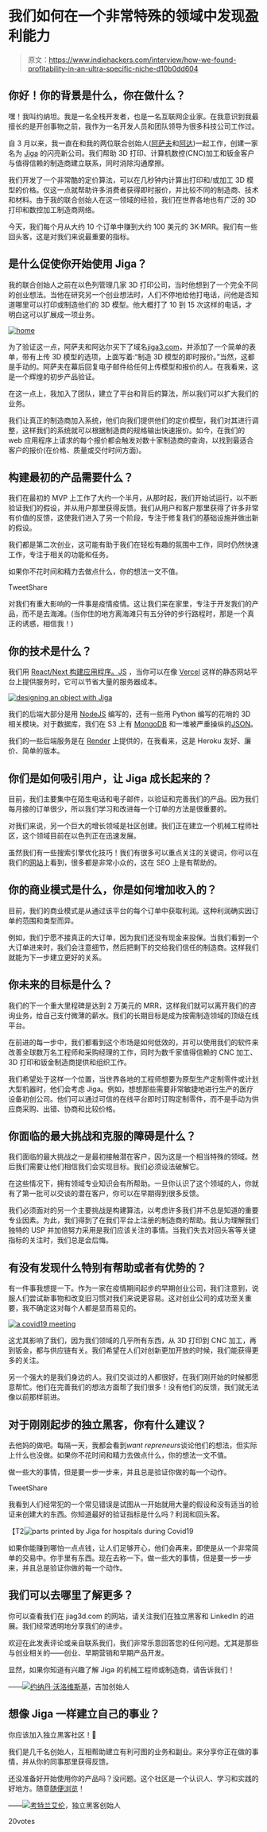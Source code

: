 # 我们如何在一个非常特殊的领域中发现盈利能力

> 原文：<https://www.indiehackers.com/interview/how-we-found-profitability-in-an-ultra-specific-niche-d10b0dd604>

## 你好！你的背景是什么，你在做什么？

嘿！我叫约纳坦。我是一名全栈开发者，也是一名互联网企业家。在我意识到我最擅长的是开创事物之前，我作为一名开发人员和团队领导为很多科技公司工作过。

自 3 月以来，我一直在和我的两位联合创始人([阿萨夫](https://www.linkedin.com/in/assaf-geuz-73a43827/?originalSubdomain=il)和[阿达](https://www.linkedin.com/in/adarhay/))一起工作，创建一家名为 [Jiga](https://jiga3d.com) 的闪亮新公司。我们帮助 3D 打印、计算机数控(CNC)加工和钣金客户与值得信赖的制造商建立联系，同时消除沟通摩擦。

我们开发了一个非常酷的定价算法，可以在几秒钟内计算出打印和/或加工 3D 模型的价格。仅这一点就帮助许多消费者获得即时报价，并比较不同的制造商、技术和材料。由于我的联合创始人在这一领域的经验，我们在世界各地也有广泛的 3D 打印和数控加工制造商网络。

今天，我们每个月从大约 10 个订单中赚到大约 100 美元的 3K·MRR。我们有一些回头客，这是对我们来说最重要的指标。

## 是什么促使你开始使用 Jiga？

我的联合创始人之前在以色列管理几家 3D 打印公司，当时他想到了一个完全不同的创业想法。当他在研究另一个创业想法时，人们不停地给他打电话，问他是否知道哪里可以打印或制造他们的 3D 模型。他大概打了 10 到 15 次这样的电话，才明白这可以扩展成一项业务。

[![home](img/018a215a47d1069c4419c6a21c32fa05.png)](https://www.jiga3d.com/)

为了验证这一点，阿萨夫和阿达尔买下了域名[jiga3.com](https://jiga3d.com)，并添加了一个简单的表单，带有上传 3D 模型的选项，上面写着:“制造 3D 模型的即时报价。”当然，这都是手动的。阿萨夫在幕后回复电子邮件给任何上传模型和报价的人。在我看来，这是一个辉煌的初步产品验证。

在这一点上，我加入了团队，建立了平台和背后的算法，所以我们可以扩大我们的业务。

我们让真正的制造商加入系统，他们向我们提供他们的定价模型，我们对其进行调整，这样我们的系统就可以根据制造商的规格输出快速报价。如今，在我们的 web 应用程序上请求的每个报价都会触发对数十家制造商的查询，以找到最适合客户的报价(在价格、质量或交付时间方面)。

## 构建最初的产品需要什么？

我们在最初的 MVP 上工作了大约一个半月，从那时起，我们开始试运行，以不断验证我们的假设，并从用户那里获得反馈。我们从用户和客户那里获得了许多非常有价值的反馈，这使我们进入了另一个阶段，专注于修复我们的基础设施并做出新的假设。

我们都是第二次创业，这可能有助于我们在轻松有趣的氛围中工作，同时仍然快速工作，专注于相关的功能和任务。

如果你不花时间和精力去做点什么，你的想法一文不值。

TweetShare

对我们有重大影响的一件事是疫情疫情。这让我们呆在家里，专注于开发我们的产品，而不是去海滩。(当你住的地方离海滩只有五分钟的步行路程时，那是一个真正的诱惑，相信我！)

## 你的技术是什么？

我们用 [React/Next 构建应用程序。JS](https://reactjs.org/) ，当你可以在像 [Vercel](https://vercel.com/) 这样的静态网站平台上提供服务时，它可以节省大量的服务器成本。

[![designing an object with Jiga](img/9e6da51474392572ac5a52f715303921.png)](https://www.jiga3d.com/)

我们的后端大部分是用 [NodeJS](https://nodejs.org/en/) 编写的，还有一些用 Python 编写的花哨的 3D 相关模块。对于数据库，我们在 S3 上有 [MongoDB](https://www.mongodb.com/) 和一堆被严重操纵的[JSON](https://www.json.org/json-en.html)。

我们的一些后端服务是在 [Render](https://render.com/) 上提供的，在我看来，这是 Heroku 友好、廉价、简单的版本。

## 你们是如何吸引用户，让 Jiga 成长起来的？

目前，我们主要集中在陌生电话和电子邮件，以验证和完善我们的产品。因为我们每月接的订单很少，所以我们学习和改进每一个订单的方法是很重要的。

对我们来说，另一个巨大的增长领域是社区创建。我们正在建立一个机械工程师社区，这个领域目前在以色列正在迅速发展。

虽然我们有一些搜索引擎优化技巧！我们有很多可以重点关注的关键词，你可以在我们的[网站](https://www.jiga3d.com/resource-center/)上看到，很多都是非常小众的，这在 SEO 上是有帮助的。

## 你的商业模式是什么，你是如何增加收入的？

目前，我们的商业模式是从通过该平台的每个订单中获取利润。这种利润确实因订单的范围和类型而异。

例如，我们宁愿不接真正的大订单，因为我们还没有现金来投保。当我们看到一个大订单进来时，我们会注意细节，然后把剩下的交给我们信任的制造商。这样我们就能为下一步建立更好的关系。

## 你未来的目标是什么？

我们的下一个重大里程碑是达到 2 万美元的 MRR，这样我们就可以离开我们的咨询业务，给自己支付微薄的薪水。我们的长期目标是成为按需制造领域的顶级在线平台。

在前进的每一步中，我们都看到这个市场是如何低效的，并可以使用我们的软件来改善全球数万名工程师和采购经理的工作，同时为数千家值得信赖的 CNC 加工、3D 打印和钣金制造商提供和组织工作。

我们希望处于这样一个位置，当世界各地的工程师想要为原型生产定制零件或计划大型机器时，他们会考虑 Jiga。例如，想想那些需要非常敏捷地进行生产的医疗设备初创公司。他们可以通过可信的在线平台即时订购定制零件，而不是手动为供应商采购、出错、协商和比较价格。

## 你面临的最大挑战和克服的障碍是什么？

我们面临的最大挑战之一是最初接触潜在客户，因为这是一个相当特殊的领域。然后我们需要让他们相信我们会实现目标。我们必须设法破解它。

在这些情况下，拥有领域专业知识会有所帮助。一旦你认识了这个领域的人，你就有了第一批可以交谈的潜在客户，你可以在早期得到很多反馈。

我们必须面对的另一个主要挑战是构建算法，以考虑许多我们并不总是知道的重要专业因素。为此，我们得到了在我们平台上注册的制造商的帮助。我认为理解我们独特的 USP 并加倍努力采用是我们应该关注的事情。当我们失去对回头客等关键指标的关注时，我们总是会后悔。

## 有没有发现什么特别有帮助或者有优势的？

有一件事我想提一下。作为一家在疫情期间起步的早期创业公司，我们注意到，说服人们尝试新事物和改变旧习惯对我们来说更容易。这对创业公司的成功至关重要，我不确定这对每个人都是显而易见的。

[![a covid19 meeting](img/7073256f5d6754407d940200adf42e48.png)](https://www.jiga3d.com/)

这尤其影响了我们，因为我们领域的几乎所有东西，从 3D 打印到 CNC 加工，再到钣金，都与供应链有关。我们希望在人们对创新更加开放的时候，我们能获得更多的关注。

另一个强大的是我们身边的人。我们交谈过的人都很好，在我们刚开始的时候都愿意帮忙。他们在完善我们的想法方面帮了我们很多！没有他们的反馈，我们就无法像以前那样前进。

## 对于刚刚起步的独立黑客，你有什么建议？

去他妈的做吧。每隔一天，我都会看到*want repreneurs*谈论他们的想法，但实际上什么也没做。如果你不花时间和精力去做点什么，你的想法一文不值。

做一些大的事情，但是要一步一步来，并且总是验证你做的每一个动作。

TweetShare

我看到人们经常犯的一个常见错误是试图从一开始就用大量的假设和没有适当的验证来创建大的东西。你知道最好的验证指标是什么吗？利润和回头客。

【T2![parts printed by Jiga for hospitals during Covid19](img/04c2e0781b619b4da6b4846246668bdf.png)

如果你能赚到哪怕一点点钱，让人们足够开心，他们会再来，即使是从一个非常简单的交易中。你手里有东西。现在去称一下。做一些大的事情，但是要一步一步来，并且总是验证你做的每一个动作。

## 我们可以去哪里了解更多？

你可以查看我们在 jiag3d.com 的网站，请关注我们在独立黑客和 LinkedIn 的进展。我们经常透明地分享我们的进步。

欢迎在此发表评论或亲自联系我们，我们非常乐意回答您的任何问题。尤其是那些与创业相关的——创业、早期营销和早期产品开发。

显然，如果你知道有兴趣了解 Jiga 的机械工程师或制造商，请告诉我们！

——[<picture id="ember5250155" class="user-avatar ember-view user-link__avatar">![](img/82bd3bb4769a3aa1cd13889ee7c0fa91.png)</picture>约纳丹·沃洛维斯基](/grmmph?id=7dKtSKT8NFNQ7pogd24pdL5bahq2)，吉加创始人

## 想像 Jiga 一样建立自己的事业？

你应该加入独立黑客社区！🤗

我们是几千名创始人，互相帮助建立有利可图的业务和副业。来分享你正在做的事情，并从你的同事那里获得反馈。

还没准备好开始使用你的产品吗？没问题。这个社区是一个认识人、学习和实践的好地方。随意[随便浏览](/)！

——[<picture id="ember5250160" class="user-avatar ember-view user-link__avatar">![](img/82bd3bb4769a3aa1cd13889ee7c0fa91.png)</picture>考特兰艾伦](/csallen?id=ibTLPyjwVebnZjMGKvz6ztarnuV2)，独立黑客创始人

20votes